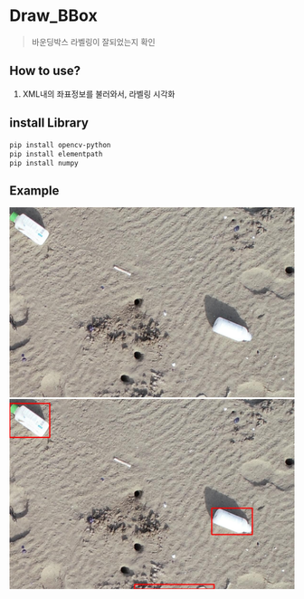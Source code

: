 # Draw_BBox
> 바운딩박스 라벨링이 잘되었는지 확인

## How to use?
1. XML내의 좌표정보를 불러와서, 라벨링 시각화

## install Library
```
pip install opencv-python
pip install elementpath
pip install numpy
```
## Example
![origin](Example_image/origin.jpg) 
![draw](Example_image/draw.jpg) 
